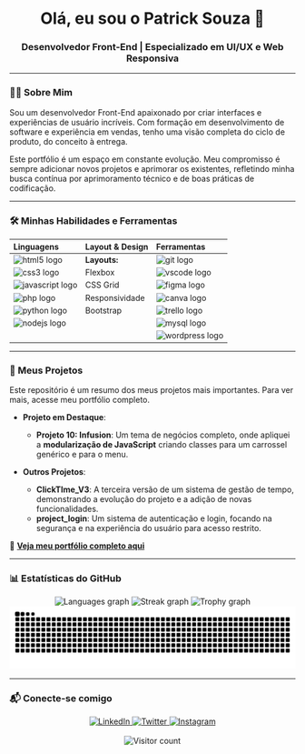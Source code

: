 <h1 align="center">Olá, eu sou o Patrick Souza 👋</h1>
<h3 align="center">Desenvolvedor Front-End | Especializado em UI/UX e Web Responsiva</h3>

---

### 👨‍💻 Sobre Mim

Sou um desenvolvedor Front-End apaixonado por criar interfaces e experiências de usuário incríveis. Com formação em desenvolvimento de software e experiência em vendas, tenho uma visão completa do ciclo de produto, do conceito à entrega.

Este portfólio é um espaço em constante evolução. Meu compromisso é sempre adicionar novos projetos e aprimorar os existentes, refletindo minha busca contínua por aprimoramento técnico e de boas práticas de codificação.

---

### 🛠️ Minhas Habilidades e Ferramentas

| Linguagens | Layout & Design | Ferramentas |
| :--- | :--- | :--- |
| <img src="https://cdn.jsdelivr.net/gh/devicons/devicon/icons/html5/html5-original.svg" height="40" alt="html5 logo" /> | **Layouts:** | <img src="https://cdn.jsdelivr.net/gh/devicons/devicon/icons/git/git-original.svg" height="40" alt="git logo" /> |
| <img src="https://cdn.jsdelivr.net/gh/devicons/devicon/icons/css3/css3-original.svg" height="40" alt="css3 logo" /> | Flexbox | <img src="https://cdn.jsdelivr.net/gh/devicons/devicon/icons/vscode/vscode-original.svg" height="40" alt="vscode logo" /> |
| <img src="https://cdn.jsdelivr.net/gh/devicons/devicon/icons/javascript/javascript-original.svg" height="40" alt="javascript logo" /> | CSS Grid | <img src="https://cdn.jsdelivr.net/gh/devicons/devicon/icons/figma/figma-original.svg" height="40" alt="figma logo" /> |
| <img src="https://cdn.jsdelivr.net/gh/devicons/devicon/icons/php/php-original.svg" height="40" alt="php logo" /> | Responsividade | <img src="https://cdn.jsdelivr.net/gh/devicons/devicon/icons/canva/canva-original.svg" height="40" alt="canva logo" /> |
| <img src="https://cdn.jsdelivr.net/gh/devicons/devicon/icons/python/python-original.svg" height="40" alt="python logo" /> | Bootstrap | <img src="https://cdn.jsdelivr.net/gh/devicons/devicon/icons/trello/trello-plain.svg" height="40" alt="trello logo" /> |
| <img src="https://cdn.jsdelivr.net/gh/devicons/devicon/icons/nodejs/nodejs-original.svg" height="40" alt="nodejs logo" /> | | <img src="https://cdn.jsdelivr.net/gh/devicons/devicon/icons/mysql/mysql-original.svg" height="40" alt="mysql logo" /> |
| | | <img src="https://cdn.jsdelivr.net/gh/devicons/devicon/icons/wordpress/wordpress-original.svg" height="40" alt="wordpress logo" /> |

---

### 🚀 Meus Projetos

Este repositório é um resumo dos meus projetos mais importantes. Para ver mais, acesse meu portfólio completo.

-   **Projeto em Destaque**:
    -   **Projeto 10: Infusion**: Um tema de negócios completo, onde apliquei a **modularização de JavaScript** criando classes para um carrossel genérico e para o menu.

-   **Outros Projetos**:
    -   **ClickTIme_V3**: A terceira versão de um sistema de gestão de tempo, demonstrando a evolução do projeto e a adição de novas funcionalidades.
    -   **project_login**: Um sistema de autenticação e login, focando na segurança e na experiência do usuário para acesso restrito.

🔗 [**Veja meu portfólio completo aqui**](https://github.com/PatrickCaramico?tab=repositories)

---

### 📊 Estatísticas do GitHub

<div align="center">
  <img src="https://github-readme-stats.vercel.app/api/top-langs?username=patrickcaramico&locale=en&hide_title=false&layout=compact&card_width=320&langs_count=5&theme=dracula&hide_border=false&order=2" height="150" alt="Languages graph" />
  <img src="https://streak-stats.demolab.com?user=patrickcaramico&locale=en&mode=daily&theme=dracula&hide_border=false&border_radius=5&order=3" height="150" alt="Streak graph" />
  <img src="https://github-profile-trophy.vercel.app?username=patrickcaramico&theme=dracula&column=-1&row=1&margin-w=8&margin-h=8&no-bg=false&no-frame=false&order=4" height="150" alt="Trophy graph" />
</div>

<div align="center">
  <img src="https://raw.githubusercontent.com/patrickcaramico/patrickcaramico/output/snake.svg" alt="Snake animation" />
</div>

---

### 📬 Conecte-se comigo

<div align="center">
  <a href="https://www.linkedin.com/in/patrickcaramico/" target="_blank">
    <img src="https://img.shields.io/badge/LinkedIn-0A66C2?style=for-the-badge&logo=linkedin&logoColor=white" alt="LinkedIn" />
  </a>
  <a href="https://x.com/CaramicoPatrick" target="_blank">
    <img src="https://img.shields.io/badge/Twitter-1DA1F2?style=for-the-badge&logo=twitter&logoColor=white" alt="Twitter" />
  </a>
  <a href="https://www.instagram.com/patrickcaramico" target="_blank">
    <img src="https://img.shields.io/badge/Instagram-E4405F?style=for-the-badge&logo=instagram&logoColor=white" alt="Instagram" />
  </a>
</div>

<br>
<div align="center">
  <img src="https://visitor-badge.laobi.icu/badge?page_id=patrickcaramico.patrickcaramico&" alt="Visitor count" />
</div>


